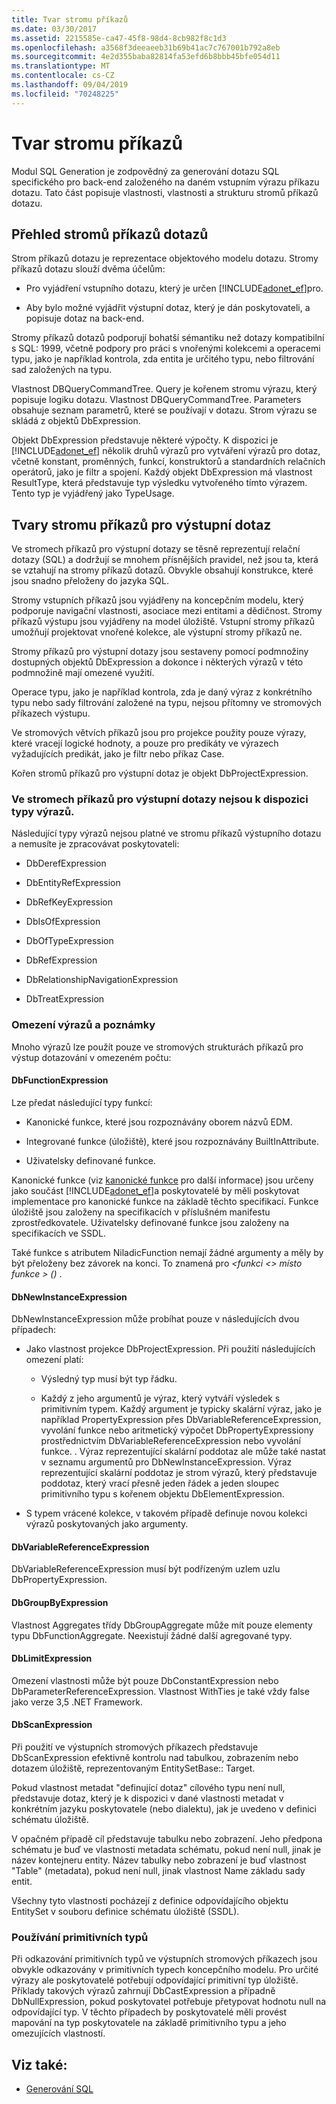 ```yaml
---
title: Tvar stromu příkazů
ms.date: 03/30/2017
ms.assetid: 2215585e-ca47-45f8-98d4-8cb982f8c1d3
ms.openlocfilehash: a3568f3deeaeeb31b69b41ac7c767001b792a8eb
ms.sourcegitcommit: 4e2d355baba82814fa53efd6b8bbb45bfe054d11
ms.translationtype: MT
ms.contentlocale: cs-CZ
ms.lasthandoff: 09/04/2019
ms.locfileid: "70248225"
---
```

# <a name="the-shape-of-the-command-trees"></a>Tvar stromu příkazů

Modul SQL Generation je zodpovědný za generování dotazu SQL specifického pro back-end založeného na daném vstupním výrazu příkazu dotazu. Tato část popisuje vlastnosti, vlastnosti a strukturu stromů příkazů dotazu.

## <a name="query-command-trees-overview"></a>Přehled stromů příkazů dotazů

Strom příkazů dotazu je reprezentace objektového modelu dotazu. Stromy příkazů dotazu slouží dvěma účelům:

- Pro vyjádření vstupního dotazu, který je určen [!INCLUDE[adonet_ef](../../../../../includes/adonet-ef-md.md)]pro.

- Aby bylo možné vyjádřit výstupní dotaz, který je dán poskytovateli, a popisuje dotaz na back-end.

Stromy příkazů dotazů podporují bohatší sémantiku než dotazy kompatibilní s SQL: 1999, včetně podpory pro práci s vnořenými kolekcemi a operacemi typu, jako je například kontrola, zda entita je určitého typu, nebo filtrování sad založených na typu.

Vlastnost DBQueryCommandTree. Query je kořenem stromu výrazu, který popisuje logiku dotazu. Vlastnost DBQueryCommandTree. Parameters obsahuje seznam parametrů, které se používají v dotazu. Strom výrazu se skládá z objektů DbExpression.

Objekt DbExpression představuje některé výpočty. K dispozici je [!INCLUDE[adonet_ef](../../../../../includes/adonet-ef-md.md)] několik druhů výrazů pro vytváření výrazů pro dotaz, včetně konstant, proměnných, funkcí, konstruktorů a standardních relačních operátorů, jako je filtr a spojení. Každý objekt DbExpression má vlastnost ResultType, která představuje typ výsledku vytvořeného tímto výrazem. Tento typ je vyjádřený jako TypeUsage.

## <a name="shapes-of-the-output-query-command-tree"></a>Tvary stromu příkazů pro výstupní dotaz

Ve stromech příkazů pro výstupní dotazy se těsně reprezentují relační dotazy (SQL) a dodržují se mnohem přísnějších pravidel, než jsou ta, která se vztahují na stromy příkazů dotazů. Obvykle obsahují konstrukce, které jsou snadno přeloženy do jazyka SQL.

Stromy vstupních příkazů jsou vyjádřeny na koncepčním modelu, který podporuje navigační vlastnosti, asociace mezi entitami a dědičnost. Stromy příkazů výstupu jsou vyjádřeny na model úložiště. Vstupní stromy příkazů umožňují projektovat vnořené kolekce, ale výstupní stromy příkazů ne.

Stromy příkazů pro výstupní dotazy jsou sestaveny pomocí podmnožiny dostupných objektů DbExpression a dokonce i některých výrazů v této podmnožině mají omezené využití.

Operace typu, jako je například kontrola, zda je daný výraz z konkrétního typu nebo sady filtrování založené na typu, nejsou přítomny ve stromových příkazech výstupu.

Ve stromových větvích příkazů jsou pro projekce použity pouze výrazy, které vracejí logické hodnoty, a pouze pro predikáty ve výrazech vyžadujících predikát, jako je filtr nebo příkaz Case.

Kořen stromů příkazů pro výstupní dotaz je objekt DbProjectExpression.

### <a name="expression-types-not-present-in-output-query-command-trees"></a>Ve stromech příkazů pro výstupní dotazy nejsou k dispozici typy výrazů.

Následující typy výrazů nejsou platné ve stromu příkazů výstupního dotazu a nemusíte je zpracovávat poskytovateli:

- DbDerefExpression

- DbEntityRefExpression

- DbRefKeyExpression

- DbIsOfExpression

- DbOfTypeExpression

- DbRefExpression

- DbRelationshipNavigationExpression

- DbTreatExpression

### <a name="expression-restrictions-and-notes"></a>Omezení výrazů a poznámky

Mnoho výrazů lze použít pouze ve stromových strukturách příkazů pro výstup dotazování v omezeném počtu:

#### <a name="dbfunctionexpression"></a>DbFunctionExpression

Lze předat následující typy funkcí:

- Kanonické funkce, které jsou rozpoznávány oborem názvů EDM.

- Integrované funkce (úložiště), které jsou rozpoznávány BuiltInAttribute.

- Uživatelsky definované funkce.

Kanonické funkce (viz [kanonické funkce](./language-reference/canonical-functions.md) pro další informace) jsou určeny jako součást [!INCLUDE[adonet_ef](../../../../../includes/adonet-ef-md.md)]a poskytovatelé by měli poskytovat implementace pro kanonické funkce na základě těchto specifikací. Funkce úložiště jsou založeny na specifikacích v příslušném manifestu zprostředkovatele. Uživatelsky definované funkce jsou založeny na specifikacích ve SSDL.

Také funkce s atributem NiladicFunction nemají žádné argumenty a měly by být přeloženy bez závorek na konci.  To znamená pro  *\<funkci*  *\<> místo funkce > ()* .

#### <a name="dbnewinstanceexpression"></a>DbNewInstanceExpression

DbNewInstanceExpression může probíhat pouze v následujících dvou případech:

- Jako vlastnost projekce DbProjectExpression.  Při použití následujících omezení platí:

  - Výsledný typ musí být typ řádku.

  - Každý z jeho argumentů je výraz, který vytváří výsledek s primitivním typem. Každý argument je typicky skalární výraz, jako je například PropertyExpression přes DbVariableReferenceExpression, vyvolání funkce nebo aritmetický výpočet DbPropertyExpressiony prostřednictvím DbVariableReferenceExpression nebo vyvolání funkce. . Výraz reprezentující skalární poddotaz ale může také nastat v seznamu argumentů pro DbNewInstanceExpression. Výraz reprezentující skalární poddotaz je strom výrazů, který představuje poddotaz, který vrací přesně jeden řádek a jeden sloupec primitivního typu s kořenem objektu DbElementExpression.

- S typem vrácené kolekce, v takovém případě definuje novou kolekci výrazů poskytovaných jako argumenty.

#### <a name="dbvariablereferenceexpression"></a>DbVariableReferenceExpression

DbVariableReferenceExpression musí být podřízeným uzlem uzlu DbPropertyExpression.

#### <a name="dbgroupbyexpression"></a>DbGroupByExpression

Vlastnost Aggregates třídy DbGroupAggregate může mít pouze elementy typu DbFunctionAggregate. Neexistují žádné další agregované typy.

#### <a name="dblimitexpression"></a>DbLimitExpression

Omezení vlastnosti může být pouze DbConstantExpression nebo DbParameterReferenceExpression. Vlastnost WithTies je také vždy false jako verze 3,5 .NET Framework.

#### <a name="dbscanexpression"></a>DbScanExpression

Při použití ve výstupních stromových příkazech představuje DbScanExpression efektivně kontrolu nad tabulkou, zobrazením nebo dotazem úložiště, reprezentovaným EntitySetBase:: Target.

Pokud vlastnost metadat "definující dotaz" cílového typu není null, představuje dotaz, který je k dispozici v dané vlastnosti metadat v konkrétním jazyku poskytovatele (nebo dialektu), jak je uvedeno v definici schématu úložiště.

V opačném případě cíl představuje tabulku nebo zobrazení. Jeho předpona schématu je buď ve vlastnosti metadata schématu, pokud není null, jinak je název kontejneru entity.  Název tabulky nebo zobrazení je buď vlastnost "Table" (metadata), pokud není null, jinak vlastnost Name základu sady entit.

Všechny tyto vlastnosti pocházejí z definice odpovídajícího objektu EntitySet v souboru definice schématu úložiště (SSDL).

### <a name="using-primitive-types"></a>Používání primitivních typů

Při odkazování primitivních typů ve výstupních stromových příkazech jsou obvykle odkazovány v primitivních typech koncepčního modelu. Pro určité výrazy ale poskytovatelé potřebují odpovídající primitivní typ úložiště. Příklady takových výrazů zahrnují DbCastExpression a případně DbNullExpression, pokud poskytovatel potřebuje přetypovat hodnotu null na odpovídající typ. V těchto případech by poskytovatelé měli provést mapování na typ poskytovatele na základě primitivního typu a jeho omezujících vlastností.

## <a name="see-also"></a>Viz také:

- [Generování SQL](sql-generation.md)
